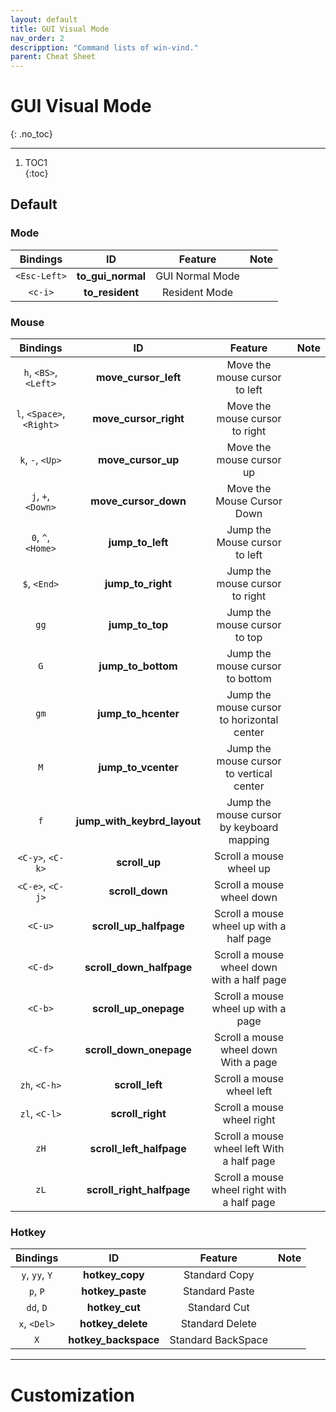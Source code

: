 ```yaml
---
layout: default
title: GUI Visual Mode
nav_order: 2
descripption: "Command lists of win-vind."
parent: Cheat Sheet
---
```


# GUI Visual Mode
{: .no_toc}  

<hr>

1. TOC1  
{:toc}

## Default

### Mode

|Bindings|ID|Feature|Note|
|:---:|:---:|:---:|:---|
|`<Esc-Left>`|**to_gui_normal**|GUI Normal Mode||
|`<c-i>`|**to_resident**|Resident Mode||

### Mouse

|Bindings|ID|Feature|Note|
|:---:|:---:|:---:|:---|
|`h`, `<BS>`, `<Left>`|**move_cursor_left**|Move the mouse cursor to left||
|`l`, `<Space>`, `<Right>`|**move_cursor_right**|Move the mouse cursor to right||
|`k`, `-`, `<Up>`|**move_cursor_up**|Move the mouse cursor up||
|`j`, `+`, `<Down>`|**move_cursor_down**|Move the Mouse Cursor Down||
|`0`, `^`, `<Home>`|**jump_to_left**|Jump the Mouse cursor to left||
|`$`, `<End>`|**jump_to_right**|Jump the mouse cursor to right||
|`gg`|**jump_to_top**|Jump the mouse cursor to top||
|`G`|**jump_to_bottom**|Jump the mouse cursor to bottom||
|`gm`|**jump_to_hcenter**|Jump the mouse cursor to horizontal center||
|`M`|**jump_to_vcenter**|Jump the mouse cursor to vertical center||
|`f`|**jump_with_keybrd_layout**|Jump the mouse cursor by keyboard mapping||
|`<C-y>`, `<C-k>`|**scroll_up**|Scroll a mouse wheel up||
|`<C-e>`, `<C-j>`|**scroll_down**|Scroll a mouse wheel down||
|`<C-u>`|**scroll_up_halfpage**|Scroll a mouse wheel up with a half page||
|`<C-d>`|**scroll_down_halfpage**|Scroll a mouse wheel down with a half page||
|`<C-b>`|**scroll_up_onepage**|Scroll a mouse wheel up with a page||
|`<C-f>`|**scroll_down_onepage**|Scroll a mouse wheel down With a page||
|`zh`, `<C-h>`|**scroll_left**|Scroll a mouse wheel left||
|`zl`, `<C-l>`|**scroll_right**|Scroll a mouse wheel right||
|`zH`|**scroll_left_halfpage**|Scroll a mouse wheel left With a half page||
|`zL`|**scroll_right_halfpage**|Scroll a mouse wheel right with a half page||

### Hotkey

|Bindings|ID|Feature|Note|
|:---:|:---:|:---:|:---|
|`y`, `yy`, `Y`|**hotkey_copy**|Standard Copy||
|`p`, `P`|**hotkey_paste**|Standard Paste||
|`dd`, `D`|**hotkey_cut**|Standard Cut||
|`x`, `<Del>`|**hotkey_delete**|Standard Delete||
|`X`|**hotkey_backspace**|Standard BackSpace||

<hr>

# Customization
